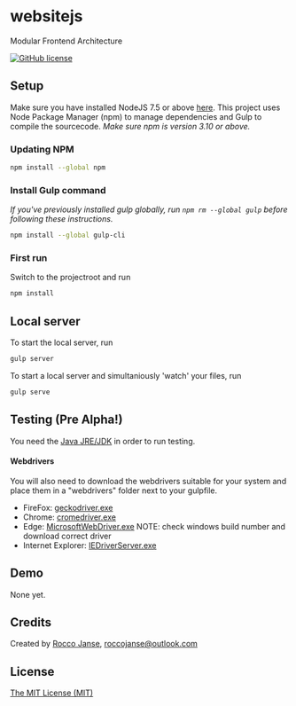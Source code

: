 # websitejs
Modular Frontend Architecture
 
[![GitHub license](https://img.shields.io/badge/license-MIT-blue.svg)](https://raw.githubusercontent.com/websitejs/websitejs/master/LICENSE)

## Setup
Make sure you have installed NodeJS 7.5 or above [here](http://www.nodejs.org).
This project uses Node Package Manager (npm) to manage dependencies and Gulp to compile the sourcecode.
*Make sure npm is version 3.10 or above.*

### Updating NPM
```sh
npm install --global npm
```

### Install Gulp command
*If you've previously installed gulp globally, run `npm rm --global gulp` before following these instructions.*
```sh
npm install --global gulp-cli
```

### First run
Switch to the projectroot and run
```sh
npm install
```

## Local server
To start the local server, run
```sh
gulp server
```

To start a local server and simultaniously 'watch' your files, run
```sh
gulp serve
```

## Testing (Pre Alpha!)

You need the [Java JRE/JDK](http://www.oracle.com/technetwork/java/javase/downloads/index-jsp-138363.html#javasejdk) in order to run testing.

#### Webdrivers
You will also need to download the webdrivers suitable for your system and place them in a "webdrivers" folder next to your gulpfile.

* FireFox: [geckodriver.exe](https://github.com/mozilla/geckodriver/releases/)
* Chrome: [cromedriver.exe](http://chromedriver.storage.googleapis.com/index.html)
* Edge: [MicrosoftWebDriver.exe](http://go.microsoft.com/fwlink/?LinkId=619687) NOTE: check windows build number and download correct driver
* Internet Explorer: [IEDriverServer.exe](http://selenium-release.storage.googleapis.com/index.html)


## Demo

None yet.

## Credits

Created by [Rocco Janse](http://roccojanse.nl), [roccojanse@outlook.com](mailto:roccojanse@outlook.com)

## License

[The MIT License (MIT)](http://opensource.org/licenses/mit-license.php)
